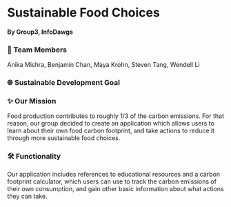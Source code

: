# Sustainable Food Choices
**By Group3, InfoDawgs**

### 🎳 Team Members
Anika Mishra, Benjamin Chan, Maya Krohn, Steven Tang, Wendell Li

### 🌐 Sustainable Development Goal


### ✨ Our Mission
Food production contributes to roughly 1/3 of the carbon emissions. For that reason, our group decided to create an application which allows users to learn about their own food carbon footprint, and take actions to reduce it through more sustainable food choices. 

### 🛠 Functionality
Our application includes references to educational resources and a carbon footprint calculator, which users can use to track the carbon emissions of their own consumption, and gain other basic information about what actions they can take. 

